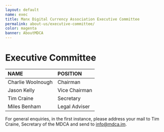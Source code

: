 ```yaml
---
layout: default
name: exec
title: Manx Digital Currency Association Executive Committee
permalink: about-us/executive-committee/
color: magenta
banner: AboutMDCA
---
```


# Executive Committee

| NAME             | POSITION      |
| :-------------   |:------------- |
| Charlie Woolnough| Chairman      |
| Jason Kelly      | Vice Chairman |
| Tim Craine       | Secretary     |
| Miles Benham     | Legal Adviser |


For general enquiries, in the first instance, please address your mail to Tim Craine, Secretary of the MDCA and send to [info@mdca.im][info].

[info]: mailto:info@mdca.im

[1]: mailto:charlie@quorum.im
[2]: mailto:jasonfckelly@gmail.com
[3]: mailto:milesbenham@mannbenham.com